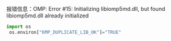 报错信息：OMP: Error #15: Initializing libiomp5md.dll, but found libiomp5md.dll already initialized 

```python
import os
 os.environ["KMP_DUPLICATE_LIB_OK"]="TRUE"
```
